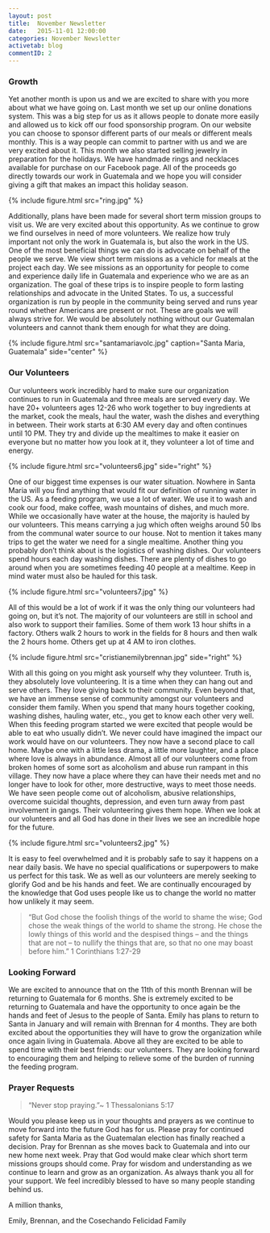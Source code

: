 ```yaml
---
layout: post
title:  November Newsletter
date:   2015-11-01 12:00:00
categories: November Newsletter
activetab: blog
commentID: 2
---
```


<h3>Growth</h3>

Yet another month is upon us and we are excited to share 
with you more about what we have going on. Last month 
we set up our online donations system. This was a big 
step for us as it allows people to donate more easily and 
allowed us to kick off our food sponsorship program. On 
our website you can choose to sponsor different parts of 
our meals or different meals monthly. This is a way 
people can commit to partner with us and we are very 
excited about it. This month we also started selling 
jewelry in preparation for the holidays. We have 
handmade rings and necklaces available for purchase on 
our Facebook page. All of the proceeds go directly 
towards our work in Guatemala and we hope you will 
consider giving a gift that makes an impact this holiday 
season.

{% include figure.html src="ring.jpg" %}

Additionally, plans have been made for several short 
term mission groups to visit us. We are very excited 
about this opportunity. As we continue to grow we find 
ourselves in need of more volunteers. We realize how 
truly important not only the work in Guatemala is, but 
also the work in the US. One of the most beneficial 
things we can do is advocate on behalf of the people we 
serve. We view short term missions as a vehicle for
meals at the project each day. We see missions as an 
opportunity 
for people to come and experience daily life in 
Guatemala and experience who we are as an 
organization. The goal of these trips is to inspire people 
to form lasting relationships and advocate in the United 
States.  To us, a successful organization is run by people 
in the community being served and runs year round 
whether Americans are present or not. These are goals 
we will always strive for. We would be absolutely 
nothing without our Guatemalan volunteers and cannot 
thank them enough for what they are doing.

{% include figure.html src="santamariavolc.jpg" caption="Santa Maria, Guatemala" side="center" %}

<h3>Our Volunteers</h3>

Our volunteers work incredibly hard to make sure our 
organization continues to run in Guatemala and three 
meals are served every day. We have 20+ volunteers ages 
12-26 who work together to buy ingredients at the 
market, cook the meals, haul the water, wash the dishes 
and everything in between. Their work starts at 6:30 AM 
every day and often continues until 10 PM. They try and 
divide up the mealtimes to make it easier on everyone but 
no matter how you look at it, they volunteer a lot of time 
and energy.

{% include figure.html src="volunteers6.jpg" side="right" %}

One of our biggest time expenses is our water situation. 
Nowhere in Santa Maria will you find anything that 
would fit our definition of running water in the US. As a 
feeding program, we use a lot of water. We use it to wash 
and cook our food, make coffee, wash mountains of 
dishes, and much more. While we occasionally have 
water at the house, the majority is hauled by our 
volunteers. This means carrying a jug which often 
weighs around 50 lbs from the communal water source to 
our house. Not to mention it takes many trips to get the 
water we need for a single mealtime. Another thing you 
probably don’t think about is the logistics of washing 
dishes. Our volunteers spend hours each day washing 
dishes. There are plenty of dishes to go around when you 
are sometimes feeding 40 people at a mealtime. Keep in 
mind water must also be hauled for this task.

{% include figure.html src="volunteers7.jpg" %}

All of this would be a lot of work if it was the only thing 
our volunteers had going on, but it’s not. The majority of 
our volunteers are still in school and also work to support 
their families. Some of them work 13 hour shifts in a 
factory. Others walk 2 hours to work in the fields for 8 
hours and then walk the 2 hours home. Others get up at 4 
AM to iron clothes.

{% include figure.html src="cristianemilybrennan.jpg" side="right" %}

With all this going on you might ask yourself why they 
volunteer. Truth is, they absolutely love volunteering. It 
is a time when they can hang out and serve others. They 
love giving back to their community. Even beyond that, 
we have an immense sense of community amongst our 
volunteers and consider them family. When you spend 
that many hours together cooking, washing dishes, 
hauling water, etc., you get to know each other very well. 
When this feeding program started we were excited that 
people would be able to eat who usually didn’t. We never 
could have imagined the impact our work would have on 
our volunteers. They now have a second place to call 
home. Maybe one with a little less drama, a little more
laughter, and a place where love is always in abundance. 
Almost all of our volunteers come from broken homes of 
some sort as alcoholism and abuse run rampant in this 
village. They now have a place where they can have their 
needs met and no longer have to look for other, more 
destructive, ways to meet those needs. We have seen 
people come out of alcoholism, abusive relationships, 
overcome suicidal thoughts, depression, and even turn 
away from past involvement in gangs. Their volunteering 
gives them hope. When we look at our volunteers and all 
God has done in their lives we see an incredible hope for 
the future.

{% include figure.html src="volunteers2.jpg" %}

It is easy to feel overwhelmed and it is probably safe to 
say it happens on a near daily basis. We have no special 
qualifications or superpowers to make us perfect for this 
task. We as well as our volunteers are merely seeking to 
glorify God and be his hands and feet. We are 
continually encouraged by the knowledge that God uses 
people like us to change the world no matter how 
unlikely it may seem.

>“But God chose the foolish things of the world to shame 
>the wise; God chose the weak things of the world to 
>shame the strong. He chose the lowly things of this world 
>and the despised things – and the things that are not – to 
>nullify the things that are, so that no one may boast 
>before him.” 1 Corinthians 1:27-29

<h3>Looking Forward</h3>

We are excited to announce that on the 11th of this month 
Brennan will be returning to Guatemala for 6 months. 
She is extremely excited to be returning to Guatemala 
and have the opportunity to once again be the hands and 
feet of Jesus to the people of Santa. Emily has plans to 
return to Santa in January and will remain with Brennan
for 4 months. They are both excited about the 
opportunities they will have to grow the organization 
while once again living in Guatemala. Above all they are 
excited to be able to spend time with their best friends: 
our volunteers. They are looking forward to encouraging 
them and helping to relieve some of the burden of 
running the feeding program.

<h3>Prayer Requests</h3>

>“Never stop praying.”~ 1 Thessalonians 5:17

Would you please keep us in your thoughts and prayers 
as we continue to move forward into the future God has 
for us. Please pray for continued safety for Santa Maria 
as the Guatemalan election has finally reached a 
decision. Pray for Brennan as she moves back to 
Guatemala and into our new home next week. Pray that 
God would make clear which short term missions groups 
should come. Pray for wisdom and understanding as we 
continue to learn and grow as an organization. As always 
thank you all for your support. We feel incredibly blessed 
to have so many people standing behind us.

<p class="meta">A million thanks,</p>

<p class="meta">Emily, Brennan, and the Cosechando Felicidad Family</p>
